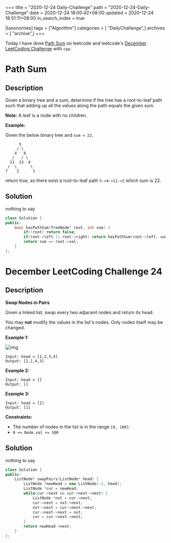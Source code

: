 +++
title = "2020-12-24 Daily-Challenge"
path = "2020-12-24-Daily-Challenge"
date = 2020-12-24 18:00:42+08:00
updated = 2020-12-24 18:51:11+08:00
in_search_index = true

[taxonomies]
tags = ["Algorithm"]
categories = [ "DailyChallenge",]
archives = [ "archive",]
+++

Today I have done [Path Sum](https://leetcode.com/problems/path-sum/) on leetcode and leetcode's [December LeetCoding Challenge](https://leetcode.com/explore/challenge/card/december-leetcoding-challenge/572/week-4-december-22nd-december-28th/3579/) with `cpp`.

<!-- more -->

# Path Sum

## Description

Given a binary tree and a sum, determine if the tree has a root-to-leaf path such that adding up all the values along the path equals the given sum.

**Note:** A leaf is a node with no children.

**Example:**

Given the below binary tree and `sum = 22`,

```
      5
     / \
    4   8
   /   / \
  11  13  4
 /  \      \
7    2      1
```

return true, as there exist a root-to-leaf path `5->4->11->2` which sum is 22.

## Solution

nothing to say

``` cpp
class Solution {
public:
    bool hasPathSum(TreeNode* root, int sum) {
        if(!root) return false;
        if(root->left || root->right) return hasPathSum(root->left, sum-root->val) || hasPathSum(root->right, sum-root->val);
        return sum == root->val;
    }
};
```

# December LeetCoding Challenge 24

## Description

**Swap Nodes in Pairs**

Given a linked list, swap every two adjacent nodes and return its head.

You may **not** modify the values in the list's nodes. Only nodes itself may be changed.

**Example 1:**

![img](https://assets.leetcode.com/uploads/2020/10/03/swap_ex1.jpg)

```
Input: head = [1,2,3,4]
Output: [2,1,4,3]
```

**Example 2:**

```
Input: head = []
Output: []
```

**Example 3:**

```
Input: head = [1]
Output: [1]
```

**Constraints:**

- The number of nodes in the list is in the range `[0, 100]`.
- `0 <= Node.val <= 100`

## Solution

nothing to say

``` cpp
class Solution {
public:
    ListNode* swapPairs(ListNode* head) {
        ListNode *newHead = new ListNode(-1, head);
        ListNode *cur = newHead;
        while(cur->next && cur->next->next) {
            ListNode *nxt = cur->next;
            cur->next = nxt->next;
            nxt->next = cur->next->next;
            cur->next->next = nxt;
            cur = cur->next->next;
        }
        return newHead->next;
    }
};
```